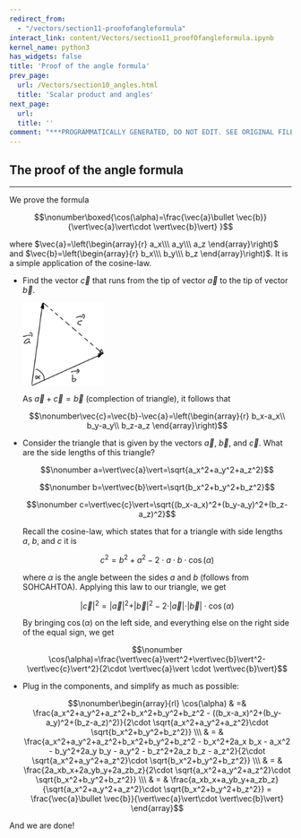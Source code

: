 ```yaml
---
redirect_from:
  - "/vectors/section11-proofofangleformula"
interact_link: content/Vectors/section11_proofOfangleformula.ipynb
kernel_name: python3
has_widgets: false
title: 'Proof of the angle formula'
prev_page:
  url: /Vectors/section10_angles.html
  title: 'Scalar product and angles'
next_page:
  url: 
  title: ''
comment: "***PROGRAMMATICALLY GENERATED, DO NOT EDIT. SEE ORIGINAL FILES IN /content***"
---
```



## The proof of the angle formula
---

We prove the formula 

$$\nonumber\boxed{\cos(\alpha)=\frac{\vec{a}\bullet \vec{b}}{\vert\vec{a}\vert\cdot \vert\vec{b}\vert} }$$

where $\vec{a}=\left(\begin{array}{r} a_x\\\ a_y\\\ a_z \end{array}\right)$ and $\vec{b}=\left(\begin{array}{r} b_x\\\ b_y\\\ b_z \end{array}\right)$. It is a simple application of the cosine-law.

- Find the vector $\vec{c}$ that runs from the tip of vector $\vec{a}$ to the tip of vector $\vec{b}$.  

  <img src="./pics/angle2.png" width="30%" align="center">

  As $\vec{a}+\vec{c}=\vec{b}$ (complection of triangle), it follows that 

  $$\nonumber\vec{c}=\vec{b}-\vec{a}=\left(\begin{array}{r} b_x-a_x\\ b_y-a_y\\ b_z-a_z \end{array}\right)$$ 

- Consider the triangle that is given by the vectors $\vec{a}$, $\vec{b}$, and $\vec{c}$. What are the side lengths of this triangle? 

  $$\nonumber a=\vert\vec{a}\vert=\sqrt{a_x^2+a_y^2+a_z^2}$$ 

  $$\nonumber b=\vert\vec{b}\vert=\sqrt{b_x^2+b_y^2+b_z^2}$$ 

  $$\nonumber c=\vert\vec{c}\vert=\sqrt{(b_x-a_x)^2+(b_y-a_y)^2+(b_z-a_z)^2}$$ 

  Recall the cosine-law, which states that for a triangle with side lengths $a$, $b$, and $c$ it is 
  
  $$\nonumber c^2=b^2+a^2-2\cdot a\cdot b \cdot \cos(\alpha)$$ 
  
  where $\alpha$ is the angle between the sides $a$ and $b$ (follows from SOHCAHTOA). Applying this law to our triangle, we get

  $$\nonumber \vert\vec{c}\vert^2=\vert\vec{a}\vert^2+\vert\vec{b}\vert^2-2\cdot \vert\vec{a}\vert\cdot \vert\vec{b}\vert \cdot \cos(\alpha)$$ 

  By bringing $\cos(\alpha)$ on the left side, and everything else on the right side of the equal sign, we get 

  $$\nonumber \cos(\alpha)=\frac{\vert\vec{a}\vert^2+\vert\vec{b}\vert^2-\vert\vec{c}\vert^2}{2\cdot \vert\vec{a}\vert \cdot \vert\vec{b}\vert}$$ 

- Plug in the components, and simplify as much as possible:

  $$\nonumber\begin{array}{rl}
  \cos(\alpha) & =& \frac{a_x^2+a_y^2+a_z^2+b_x^2+b_y^2+b_z^2 - ((b_x-a_x)^2+(b_y-a_y)^2+(b_z-a_z)^2)}{2\cdot \sqrt{a_x^2+a_y^2+a_z^2}\cdot \sqrt{b_x^2+b_y^2+b_z^2}} \\\
  & = & \frac{a_x^2+a_y^2+a_z^2+b_x^2+b_y^2+b_z^2 - b_x^2+2a_x b_x - a_x^2  - b_y^2+2a_y b_y - a_y^2 - b_z^2+2a_z b_z - a_z^2}{2\cdot \sqrt{a_x^2+a_y^2+a_z^2}\cdot \sqrt{b_x^2+b_y^2+b_z^2}} \\\
  & = & \frac{2a_xb_x+2a_yb_y+2a_zb_z}{2\cdot \sqrt{a_x^2+a_y^2+a_z^2}\cdot \sqrt{b_x^2+b_y^2+b_z^2}} \\\
  & = & \frac{a_xb_x+a_yb_y+a_zb_z}{\sqrt{a_x^2+a_y^2+a_z^2}\cdot \sqrt{b_x^2+b_y^2+b_z^2}} = \frac{\vec{a}\bullet \vec{b}}{\vert\vec{a}\vert\cdot \vert\vec{b}\vert} 
  \end{array}$$

And we are done!





